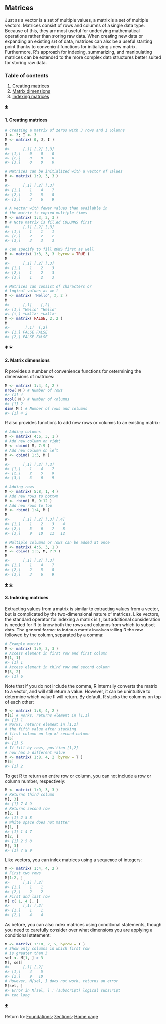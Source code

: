 ## Matrices

Just as a vector is a set of multiple values, a matrix is a set of multiple vectors. Matrices consist of rows and columns of a single data type. Because of this, they are most useful for underlying mathematical operations rather than storing raw data. When creating new data or expanding an existing set of data, matrices can also be a useful starting point thanks to convenient functions for initializing a new matrix. Furthermore, R's approach for indexing, summarizing, and manipulating matrices can be extended to the more complex data structures better suited for storing raw data.

<a name="TOC"></a>
### Table of contents
1. <a href="#S01">Creating matrices</a>
2. <a href="#S02">Matrix dimensions</a>
3. <a href="#S03">Indexing matrices</a>

<a href="#END">&#129147;</a>

<a name="S01"></a>
#### 1. Creating matrices

```R
# Creating a matrix of zeros with J rows and I columns
J <- 3; I <- 3
M <- matrix( 0, J, I )
M
#>      [,1] [,2] [,3]
#> [1,]    0    0    0
#> [2,]    0    0    0
#> [3,]    0    0    0

# Matrices can be initialized with a vector of values
M <- matrix( 1:9, 3, 3 )
M
#>      [,1] [,2] [,3]
#> [1,]    1    4    7
#> [2,]    2    5    8
#> [3,]    3    6    9

# A vector with fewer values than available in 
# the matrix is copied multiple times
M <- matrix( 1:3, 3, 3 )
M # Note matrix is filled COLUMNS first
#>      [,1] [,2] [,3]
#> [1,]    1    1    1
#> [2,]    2    2    2
#> [3,]    3    3    3

# Can specify to fill ROWS first as well
M <- matrix( 1:3, 3, 3, byrow = TRUE )
M
#>      [,1] [,2] [,3]
#> [1,]    1    2    3
#> [2,]    1    2    3
#> [3,]    1    2    3

# Matrices can consist of characters or 
# logical values as well
M <- matrix( 'Hello', 2, 2 )
M
#>      [,1]    [,2]   
#> [1,] "Hello" "Hello"
#> [2,] "Hello" "Hello"
M <- matrix( FALSE, 2, 2 )
M
#>       [,1]  [,2]
#> [1,] FALSE FALSE
#> [2,] FALSE FALSE
```

<a href="#TOC">&#129145;</a> <a href="#END">&#129147;</a>

<a name="S02"></a>
#### 2. Matrix dimensions

R provides a number of convenience functions for determining the dimensions of matrices:
```R
M <- matrix( 1:4, 4, 2 )
nrow( M ) # Number of rows
#> [1] 4
ncol( M ) # Number of columns
#> [1] 2
dim( M ) # Number of rows and columns
#> [1] 4 2
```

R also provides functions to add new rows or columns to an existing matrix:
```R
# Adding columns
M <- matrix( 4:6, 3, 1 )
# Add new column on right
M <- cbind( M, 7:9 )
# Add new column on left
M <- cbind( 1:3, M )
M
#>      [,1] [,2] [,3]
#> [1,]    1    4    7
#> [2,]    2    5    8
#> [3,]    3    6    9

# Adding rows
M <- matrix( 5:8, 1, 4 )
# Add new rows to bottom
M <- rbind( M, 9:12 )
# Add new rows to top
M <- rbind( 1:4, M )
M
#>      [,1] [,2] [,3] [,4]
#> [1,]    1    2    3    4
#> [2,]    5    6    7    8
#> [3,]    9   10   11   12

# Multiple columns or rows can be added at once
M <- matrix( 4:6, 3, 1 )
M <- cbind( 1:3, M, 7:9 )
M
#>      [,1] [,2] [,3]
#> [1,]    1    4    7
#> [2,]    2    5    8
#> [3,]    3    6    9
```

<a href="#TOC">&#129145;</a> <a href="#END">&#129147;</a>

<a name="S03"></a>
#### 3. Indexing matrices

Extracting values from a matrix is similar to extracting values from a vector, but is complicated by the two-dimensional nature of matrices. Like vectors, the standard operator for indexing a matrix is `[`, but additional consideration is needed for R to know both the rows and columns from which to subset data. The general format to index a matrix involves telling R the row followed by the column, separated by a comma:
```R
# Example matrix
M <- matrix( 1:9, 3, 3 )
# Access element in first row and first column
M[1, 1]
#> [1] 1
# Access element in third row and second column
M[3, 2]
#> [1] 6
```

Note that if you do not include the comma, R internally converts the matrix to a vector, and will still return a value. However, it can be unintuitive to determine which value R will return. By default, R stacks the columns on top of each other:
```R
M <- matrix( 1:8, 4, 2 )
M[1] # Works, returns element in [1,1]
#> [1] 1
# Works, returns element in [1,2]
# the fifth value after stacking 
# first column on top of second column
M[5]
#> [1] 5
# If fill by rows, position [1,2] 
# now has a different value
M <- matrix( 1:8, 4, 2, byrow = T )
M[5]
#> [1] 2
```

To get R to return an entire row or column, you can not include a row or column number, respectively:
```R
M <- matrix( 1:9, 3, 3 )
# Returns third column
M[, 3]
#> [1] 7 8 9
# Returns second row
M[2, ]
#> [1] 2 5 8
# White space does not matter
M[1, ]
#> [1] 1 4 7
M[2, ]
#> [1] 2 5 8
M[, 3]
#> [1] 7 8 9
```

Like vectors, you can index matrices using a sequence of integers:
```R
M <- matrix( 1:4, 4, 2 )
# First two rows
M[1:2, ]
#>      [,1] [,2]
#> [1,]    1    1
#> [2,]    2    2
# First and last row
M[ c( 1, 4 ), ]
#>      [,1] [,2]
#> [1,]    1    1
#> [2,]    4    4
```

As before, you can also index matrices using conditional statements, though you need to carefully consider over what dimensions you are applying a conditional statement:
```R
M <- matrix( 1:10, 2, 5, byrow = T )
# Show only columns in which first row
# is greater than 3
sel <- M[1, ] > 3
M[, sel]
#>      [,1] [,2]
#> [1,]    4    5
#> [2,]    9   10
# However, M[sel, ] does not work, returns an error
M[sel, ]
#> Error in M[sel, ] : (subscript) logical subscript 
#> too long
```

<a href="#TOC">&#129145;</a>

<a name="END"></a>
Return to:
[Foundations](C03_P000_Foundations.md);
[Sections](C00_P002_Chapters.md);
[Home page](https://rettopnivek.github.io/R_training/)

